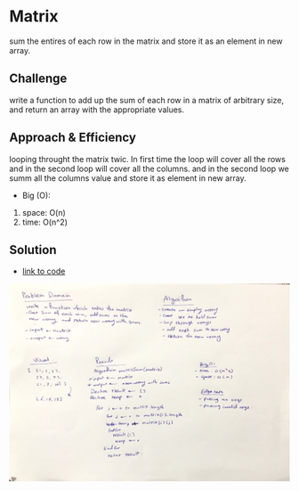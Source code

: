 # Matrix 
sum the entires of each row in the matrix and store it as an element in new array.

## Challenge
write a function to add up the sum of each row in a matrix of arbitrary size, and return an array with the appropriate values.

## Approach & Efficiency
looping throught the matrix twic. In first time the loop will cover all the rows and in the second loop will cover all the columns. and in the second loop we summ all the columns value and store it as element in new array.

- Big (O):
 1. space: O(n)
 2. time: O(n^2)

## Solution

- [link to code ](./matrix-sum.js)

![image](../../assets/matrixSum.JPG)


